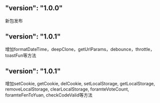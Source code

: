 ## "version": "1.0.0"

新包发布

## "version": "1.0.1"

增加formatDateTime，deepClone，getUrlParams，debounce，throttle，toastFun等方法

## "version": "1.0.1"

增加setCookie, getCookie, delCookie, setLocalStorage, getLocalStorage, removeLocalStorage, clearLocalStorage, foramteVoteCount, foramteFenToYuan, checkCodeValid等方法
